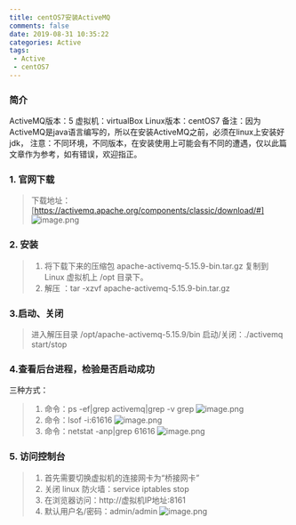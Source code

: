 ```yaml
---
title: centOS7安装ActiveMQ
comments: false
date: 2019-08-31 10:35:22
categories: Active
tags:
 - Active
 - centOS7
---
```


### 简介
ActiveMQ版本：5
虚拟机：virtualBox
Linux版本：centOS7
备注：因为ActiveMQ是java语言编写的，所以在安装ActiveMQ之前，必须在linux上安装好 jdk，
注意：不同环境，不同版本，在安装使用上可能会有不同的遭遇，仅以此篇文章作为参考，如有错误，欢迎指正。

### 1. 官网下载
>下载地址：[https://activemq.apache.org/components/classic/download/#]
>![image.png](https://upload-images.jianshu.io/upload_images/18660770-c2d8f9db87e6185d.png?imageMogr2/auto-orient/strip%7CimageView2/2/w/1240)

### 2. 安装
> 1. 将下载下来的压缩包 apache-activemq-5.15.9-bin.tar.gz 复制到 Linux 虚拟机上 /opt 目录下。
> 2. 解压 ：tar -xzvf apache-activemq-5.15.9-bin.tar.gz 

### 3.启动、关闭
> 进入解压目录 /opt/apache-activemq-5.15.9/bin
> 启动/关闭：./activemq start/stop

### 4.查看后台进程，检验是否启动成功
三种方式：
> 1. 命令：ps -ef|grep activemq|grep -v grep
> ![image.png](https://upload-images.jianshu.io/upload_images/18660770-240ab9f81399246b.png?imageMogr2/auto-orient/strip%7CimageView2/2/w/1240)
> 2. 命令：lsof -i:61616
> ![image.png](https://upload-images.jianshu.io/upload_images/18660770-e3c9d20b069743d2.png?imageMogr2/auto-orient/strip%7CimageView2/2/w/1240)
> 3. 命令：netstat -anp|grep 61616
> ![image.png](https://upload-images.jianshu.io/upload_images/18660770-0b7a10867399a51c.png?imageMogr2/auto-orient/strip%7CimageView2/2/w/1240)

### 5. 访问控制台
> 1. 首先需要切换虚拟机的连接网卡为“桥接网卡”
> 2. 关闭 linux 防火墙：service iptables stop
> 3. 在浏览器访问：http://虚拟机IP地址:8161
> 4. 默认用户名/密码：admin/admin
> ![image.png](https://upload-images.jianshu.io/upload_images/18660770-34bab5e67e68e52e.png?imageMogr2/auto-orient/strip%7CimageView2/2/w/1240)

